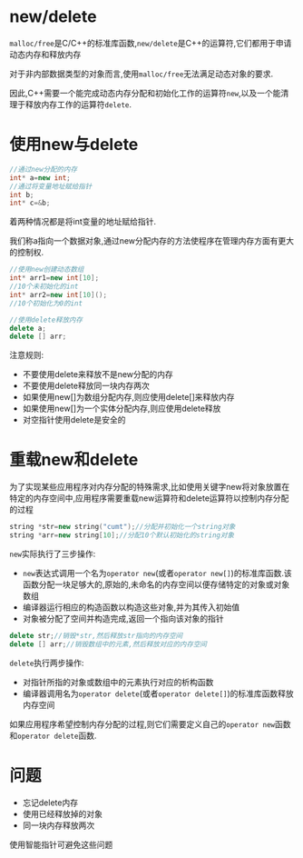 # new/delete

`malloc/free`是C/C++的标准库函数,`new/delete`是C++的运算符,它们都用于申请动态内存和释放内存

对于非内部数据类型的对象而言,使用`malloc/free`无法满足动态对象的要求.

因此,C++需要一个能完成动态内存分配和初始化工作的运算符`new`,以及一个能清理于释放内存工作的运算符`delete`.

# 使用new与delete

```c++
//通过new分配的内存
int* a=new int;
//通过将变量地址赋给指针
int b;
int* c=&b;
```

着两种情况都是将int变量的地址赋给指针.

我们称a指向一个数据对象,通过new分配内存的方法使程序在管理内存方面有更大的控制权.

```c++
//使用new创建动态数组
int* arr1=new int[10];
//10个未初始化的int
int* arr2=new int[10]();
//10个初始化为0的int
```

```c++
//使用delete释放内存
delete a;
delete [] arr;
```

注意规则:

* 不要使用delete来释放不是new分配的内存
* 不要使用delete释放同一块内存两次
* 如果使用new[]为数组分配内存,则应使用delete[]来释放内存
* 如果使用new[]为一个实体分配内存,则应使用delete释放
* 对空指针使用delete是安全的

# 重载new和delete

为了实现某些应用程序对内存分配的特殊需求,比如使用关键字new将对象放置在特定的内存空间中,应用程序需要重载new运算符和delete运算符以控制内存分配的过程

```c++
string *str=new string("cumt");//分配并初始化一个string对象
string *arr=new string[10];//分配10个默认初始化的string对象
```

`new`实际执行了三步操作:

* `new`表达式调用一个名为`operator new`(或者`operator new[]`)的标准库函数.该函数分配一块足够大的,原始的,未命名的内存空间以便存储特定的对象或对象数组
* 编译器运行相应的构造函数以构造这些对象,并为其传入初始值
* 对象被分配了空间并构造完成,返回一个指向该对象的指针

```c++
delete str;//销毁*str,然后释放str指向的内存空间
delete [] arr;//销毁数组中的元素,然后释放对应的内存空间
```

`delete`执行两步操作:

* 对指针所指的对象或数组中的元素执行对应的析构函数
* 编译器调用名为`operator delete`(或者`operator delete[]`)的标准库函数释放内存空间

如果应用程序希望控制内存分配的过程,则它们需要定义自己的`operator new`函数和`operator delete`函数.

# 问题

* 忘记delete内存
* 使用已经释放掉的对象
* 同一块内存释放两次

使用智能指针可避免这些问题
